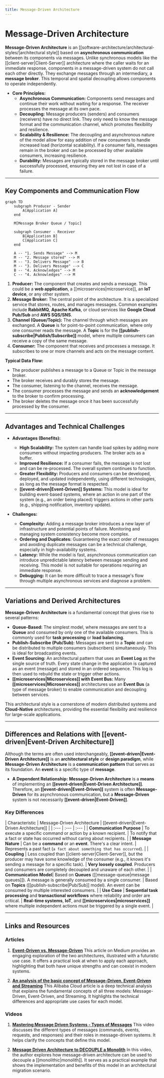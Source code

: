 ```yaml
---
title: Message-Driven Architecture
---
```

# Message-Driven Architecture

**Message-Driven Architecture** is an [[software-architecture/architectural-styles/|architectural style]] based on **asynchronous communication** between its components via messages. Unlike synchronous models like the [[client-server|Client-Server]] architecture where the caller waits for an immediate response, components in a message-driven system do not call each other directly. They exchange messages through an intermediary, a **message broker**. This temporal and spatial decoupling allows components to operate independently.

* **Core Principles:**
    * **Asynchronous Communication:** Components send messages and continue their work without waiting for a response. The receiver processes the message at its own pace.
    * **Decoupling:** Message producers (senders) and consumers (receivers) have no direct link. They only need to know the message format and the communication channel, which promotes flexibility and resilience.
    * **Scalability & Resilience:** The decoupling and asynchronous nature of the model allow for easy addition of new consumers to handle increased load (horizontal scalability). If a consumer fails, messages remain in the broker and can be processed by other available consumers, increasing resilience.
    * **Durability:** Messages are typically stored in the message broker until successfully processed, ensuring they are not lost in case of a failure.

---

## Key Components and Communication Flow

```mermaid
graph TD
    subgraph Producer - Sender
        A[Application A]
    end

    M[Message Broker Queue / Topic]

    subgraph Consumer - Receiver
        B[Application B]
        C[Application C]
    end

    A -- "1. Sends Message" --> M
    M -- "2. Message stored" --> M
    M -- "3. Delivers Message" --> B
    M -- "3. Delivers Message" --> C
    B -- "4. Acknowledges" --> M
    C -- "4. Acknowledges" --> M
```

1.  **Producer:** The component that creates and sends a message. This could be a **web application**, a [[microservices|microservice]], an **IoT device**, or any other system.
2.  **Message Broker:** The central point of the architecture. It is a specialized service that stores, routes, and manages messages. Common examples include **RabbitMQ**, **Apache Kafka**, or cloud services like **Google Cloud Pub/Sub** and **AWS SQS/SNS**.
3.  **Channel (Queue/Topic):** The channel through which messages are exchanged. A **Queue** is for point-to-point communication, where only one consumer reads the message. A **Topic** is for the **[[publish-subscribe|Publish/Subscribe]]** model, where multiple consumers can receive a copy of the same message.
4.  **Consumer:** The component that receives and processes a message. It subscribes to one or more channels and acts on the message content.

**Typical Data Flow:**
* The producer publishes a message to a Queue or Topic in the message broker.
* The broker receives and durably stores the message.
* The consumer, listening to the channel, receives the message.
* The consumer processes the message and sends an **acknowledgement** to the broker to confirm processing.
* The broker deletes the message once it has been successfully processed by the consumer.

---

## Advantages and Technical Challenges

* **Advantages (Benefits):**
    * **High Scalability:** The system can handle load spikes by adding more consumers without impacting producers. The broker acts as a buffer.
    * **Improved Resilience:** If a consumer fails, the message is not lost and can be re-processed. The overall system continues to function.
    * **Greater Flexibility:** Producers and consumers can be developed, deployed, and updated independently, using different technologies, as long as the message format is respected.
    * **[[event-driven|Event-Driven]] Systems:** This model is ideal for building event-based systems, where an action in one part of the system (e.g., an order being placed) triggers actions in other parts (e.g., shipping notification, inventory update).

* **Challenges:**
    * **Complexity:** Adding a message broker introduces a new layer of infrastructure and potential points of failure. Monitoring and managing system consistency become more complex.
    * **Ordering and Duplicates:** Guaranteeing the exact order of messages and avoiding duplicate messages can be a technical challenge, especially in high-availability systems.
    * **Latency:** While the model is fast, asynchronous communication can introduce unpredictable latency between message sending and receiving. This model is not suitable for operations requiring an immediate response.
    * **Debugging:** It can be more difficult to trace a message's flow through multiple asynchronous services and diagnose a problem.

---

## Variations and Derived Architectures

**Message-Driven Architecture** is a fundamental concept that gives rise to several patterns:

* **Queue-Based:** The simplest model, where messages are sent to a **Queue** and consumed by only one of the available consumers. This is commonly used for **task processing** or **load balancing**.
* **Publish-Subscribe (Pub/Sub):** Messages are sent to a **Topic** and can be distributed to multiple consumers (subscribers) simultaneously. This is ideal for broadcasting events.
* **Event Sourcing:** An architectural pattern that uses an **Event Log** as the single source of truth. Every state change in the application is captured as an event (message) and stored in an ordered sequence. This log is then used to rebuild the state or trigger other actions.
* **[[microservices|Microservices]] with Event Bus:** Many **[[microservices|Microservices]]** architectures use an **Event Bus** (a type of message broker) to enable communication and decoupling between services.

This architectural style is a cornerstone of modern distributed systems and **Cloud-Native** architectures, providing the essential flexibility and resilience for large-scale applications.

---

## Differences and Relations with [[event-driven|Event-Driven Architecture]]

Although the terms are often used interchangeably, **[[event-driven|Event-Driven Architecture]]** is an **architectural style** or **design paradigm**, while **Message-Driven Architecture** is a **communication pattern** that serves as its foundation. An **event** is a specific type of **message**.

* **A Dependent Relationship:** **Message-Driven Architecture** is a **means** of implementing an **[[event-driven|Event-Driven Architecture]]**. Therefore, an **[[event-driven|Event-Driven]]** system is often **Message-Driven** for its asynchronous communication, but a **Message-Driven** system is not necessarily **[[event-driven|Event-Driven]]**.

### **Key Differences**

| Characteristic | Message-Driven Architecture | [[event-driven|Event-Driven Architecture]] |
| :--- | :--- | :--- |
| **Communication Purpose** | To execute a specific command or action by a known recipient. | To notify that a fact or state has occurred without caring about recipients. |
| **Message Nature** | Can be a **command** or an **event**. There's a clear intent. | Represents a past fact (`a fact about something that has occurred`). |
| **Coupling** | Less coupled than [[client-server|Client-Server]], but the producer may have some knowledge of the consumer (e.g., it knows it's sending a message for a specific task). | **Very loosely coupled**. Producers and consumers are completely decoupled and unaware of each other. |
| **Communication Model**| Based on **Queues** ([[message-queue|message queues]]). A message is generally consumed by a single consumer. | Based on **Topics** ([[publish-subscribe|Pub/Sub]] model). An event can be consumed by multiple interested consumers. |
| **Use Case** | **Sequential task processing** and **transactional workflows** where reliability and order are critical. | **Real-time systems**, **IoT**, and **[[microservices|microservices]]** where multiple independent actions must be triggered by a single event. |

---

## **Links and Resources**

### **Articles**

1.  **[Event-Driven vs. Message-Driven](https://medium.com/@alexdorand/event-driven-vs-message-driven-5f476d5932b4)**
    This article on Medium provides an engaging exploration of the two architectures, illustrated with a futuristic use case. It offers a practical look at when to apply each approach, highlighting that both have unique strengths and can coexist in modern systems.

2.  **[An analysis of the basic concept of Message-Driven, Event-Driven and Streaming](https://www.alibabacloud.com/blog/an-analysis-of-the-basic-concept-of-message-driven-event-driven-and-streaming_599521)**
    This Alibaba Cloud article is a deep technical analysis that explains the fundamental concepts of all three models: Message-Driven, Event-Driven, and Streaming. It highlights the technical differences and appropriate use cases for each model.

### **Videos**

1.  **[Mastering Message Driven Systems - Types of Messages](https://www.youtube.com/watch?v=krSek1PMwAA)**
    This video discusses the different types of messages (commands, events, requests, and responses) and their roles in message-driven systems. It helps clarify the concepts that define this model.

2.  **[Message Driven Architecture to DECOUPLE a Monolith](https://www.youtube.com/watch?v=bxGkavGaEiM)**
    In this video, the author explores how message-driven architecture can be used to decouple a [[monolithic|monolith]]. It serves as a practical example that shows the implementation and benefits of this model in an architectural migration scenario.